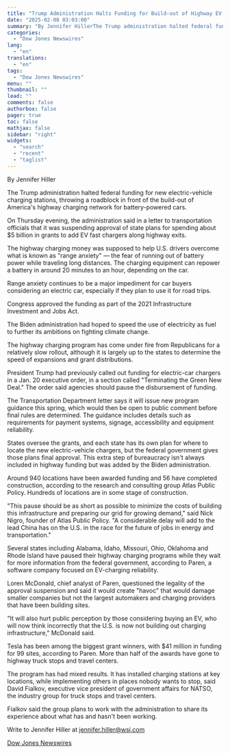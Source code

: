 ```yaml
---
title: "Trump Administration Halts Funding for Build-out of Highway EV Chargers — WSJ"
date: "2025-02-08 03:03:00"
summary: "By Jennifer HillerThe Trump administration halted federal funding for new electric-vehicle charging stations, throwing a roadblock in front of the build-out of America's highway charging network for battery-powered cars.On Thursday evening, the administration said in a letter to transportation officials that it was suspending approval of state plans for spending..."
categories:
  - "Dow Jones Newswires"
lang:
  - "en"
translations:
  - "en"
tags:
  - "Dow Jones Newswires"
menu: ""
thumbnail: ""
lead: ""
comments: false
authorbox: false
pager: true
toc: false
mathjax: false
sidebar: "right"
widgets:
  - "search"
  - "recent"
  - "taglist"
---
```


By Jennifer Hiller

The Trump administration halted federal funding for new electric-vehicle charging stations, throwing a roadblock in front of the build-out of America's highway charging network for battery-powered cars.

On Thursday evening, the administration said in a letter to transportation officials that it was suspending approval of state plans for spending about $5 billion in grants to add EV fast chargers along highway exits.

The highway charging money was supposed to help U.S. drivers overcome what is known as "range anxiety" — the fear of running out of battery power while traveling long distances. The charging equipment can repower a battery in around 20 minutes to an hour, depending on the car.

Range anxiety continues to be a major impediment for car buyers considering an electric car, especially if they plan to use it for road trips.

Congress approved the funding as part of the 2021 Infrastructure Investment and Jobs Act.

The Biden administration had hoped to speed the use of electricity as fuel to further its ambitions on fighting climate change.

The highway charging program has come under fire from Republicans for a relatively slow rollout, although it is largely up to the states to determine the speed of expansions and grant distributions.

President Trump had previously called out funding for electric-car chargers in a Jan. 20 executive order, in a section called "Terminating the Green New Deal." The order said agencies should pause the disbursement of funding.

The Transportation Department letter says it will issue new program guidance this spring, which would then be open to public comment before final rules are determined. The guidance includes details such as requirements for payment systems, signage, accessibility and equipment reliability.

States oversee the grants, and each state has its own plan for where to locate the new electric-vehicle chargers, but the federal government gives those plans final approval. This extra step of bureaucracy isn't always included in highway funding but was added by the Biden administration.

Around 940 locations have been awarded funding and 56 have completed construction, according to the research and consulting group Atlas Public Policy. Hundreds of locations are in some stage of construction.

"This pause should be as short as possible to minimize the costs of building this infrastructure and preparing our grid for growing demand," said Nick Nigro, founder of Atlas Public Policy. "A considerable delay will add to the lead China has on the U.S. in the race for the future of jobs in energy and transportation."

Several states including Alabama, Idaho, Missouri, Ohio, Oklahoma and Rhode Island have paused their highway charging programs while they wait for more information from the federal government, according to Paren, a software company focused on EV-charging reliability.

Loren McDonald, chief analyst of Paren, questioned the legality of the approval suspension and said it would create "havoc" that would damage smaller companies but not the largest automakers and charging providers that have been building sites.

"It will also hurt public perception by those considering buying an EV, who will now think incorrectly that the U.S. is now not building out charging infrastructure," McDonald said.

Tesla has been among the biggest grant winners, with $41 million in funding for 99 sites, according to Paren. More than half of the awards have gone to highway truck stops and travel centers.

The program has had mixed results. It has installed charging stations at key locations, while implementing others in places nobody wants to stop, said David Fialkov, executive vice president of government affairs for NATSO, the industry group for truck stops and travel centers.

Fialkov said the group plans to work with the administration to share its experience about what has and hasn't been working.

Write to Jennifer Hiller at jennifer.hiller@wsj.com

[Dow Jones Newswires](https://www.tradingview.com/news/DJN_DN20250207009175:0/)
